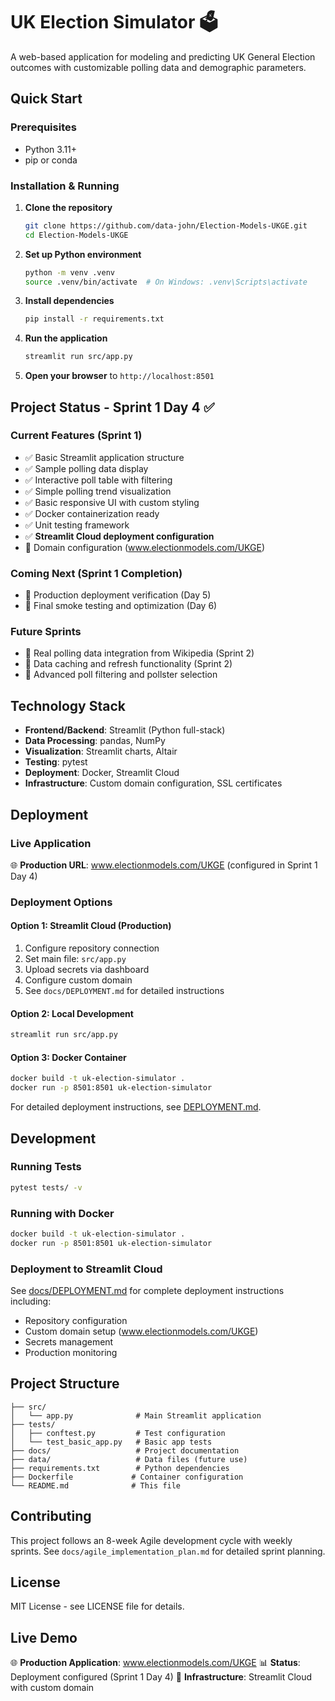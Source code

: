 # UK Election Simulator 🗳️

A web-based application for modeling and predicting UK General Election outcomes with customizable polling data and demographic parameters.

## Quick Start

### Prerequisites
- Python 3.11+
- pip or conda

### Installation & Running

1. **Clone the repository**
   ```bash
   git clone https://github.com/data-john/Election-Models-UKGE.git
   cd Election-Models-UKGE
   ```

2. **Set up Python environment**
   ```bash
   python -m venv .venv
   source .venv/bin/activate  # On Windows: .venv\Scripts\activate
   ```

3. **Install dependencies**
   ```bash
   pip install -r requirements.txt
   ```

4. **Run the application**
   ```bash
   streamlit run src/app.py
   ```

5. **Open your browser** to `http://localhost:8501`

## Project Status - Sprint 1 Day 4 ✅

### Current Features (Sprint 1)
- ✅ Basic Streamlit application structure
- ✅ Sample polling data display
- ✅ Interactive poll table with filtering
- ✅ Simple polling trend visualization  
- ✅ Basic responsive UI with custom styling
- ✅ Docker containerization ready
- ✅ Unit testing framework
- ✅ **Streamlit Cloud deployment configuration**
- 🔄 Domain configuration (www.electionmodels.com/UKGE)

### Coming Next (Sprint 1 Completion)
- 🔄 Production deployment verification (Day 5)
- 🔄 Final smoke testing and optimization (Day 6)

### Future Sprints
- 🔄 Real polling data integration from Wikipedia (Sprint 2)
- 🔄 Data caching and refresh functionality (Sprint 2)
- 🔄 Advanced poll filtering and pollster selection

## Technology Stack

- **Frontend/Backend**: Streamlit (Python full-stack)
- **Data Processing**: pandas, NumPy
- **Visualization**: Streamlit charts, Altair
- **Testing**: pytest
- **Deployment**: Docker, Streamlit Cloud
- **Infrastructure**: Custom domain configuration, SSL certificates

## Deployment

### Live Application
🌐 **Production URL**: www.electionmodels.com/UKGE (configured in Sprint 1 Day 4)

### Deployment Options

#### Option 1: Streamlit Cloud (Production)
1. Configure repository connection
2. Set main file: `src/app.py`
3. Upload secrets via dashboard
4. Configure custom domain
5. See `docs/DEPLOYMENT.md` for detailed instructions

#### Option 2: Local Development
```bash
streamlit run src/app.py
```

#### Option 3: Docker Container
```bash
docker build -t uk-election-simulator .
docker run -p 8501:8501 uk-election-simulator
```

For detailed deployment instructions, see [DEPLOYMENT.md](docs/DEPLOYMENT.md).

## Development

### Running Tests
```bash
pytest tests/ -v
```

### Running with Docker
```bash
docker build -t uk-election-simulator .
docker run -p 8501:8501 uk-election-simulator
```

### Deployment to Streamlit Cloud
See [docs/DEPLOYMENT.md](docs/DEPLOYMENT.md) for complete deployment instructions including:
- Repository configuration
- Custom domain setup (www.electionmodels.com/UKGE)
- Secrets management
- Production monitoring

## Project Structure
```
├── src/
│   └── app.py              # Main Streamlit application
├── tests/
│   ├── conftest.py         # Test configuration
│   └── test_basic_app.py   # Basic app tests
├── docs/                   # Project documentation
├── data/                   # Data files (future use)
├── requirements.txt        # Python dependencies
├── Dockerfile             # Container configuration
└── README.md              # This file
```

## Contributing

This project follows an 8-week Agile development cycle with weekly sprints. See `docs/agile_implementation_plan.md` for detailed sprint planning.

## License

MIT License - see LICENSE file for details.

## Live Demo

🌐 **Production Application**: www.electionmodels.com/UKGE
📊 **Status**: Deployment configured (Sprint 1 Day 4)
🔧 **Infrastructure**: Streamlit Cloud with custom domain
